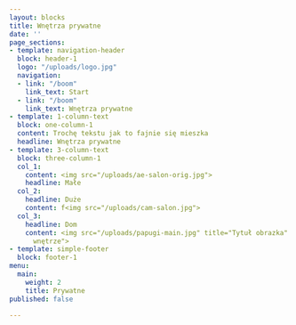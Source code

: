 ```yaml
---
layout: blocks
title: Wnętrza prywatne
date: ''
page_sections:
- template: navigation-header
  block: header-1
  logo: "/uploads/logo.jpg"
  navigation:
  - link: "/boom"
    link_text: Start
  - link: "/boom"
    link_text: Wnętrza prywatne
- template: 1-column-text
  block: one-column-1
  content: Trochę tekstu jak to fajnie się mieszka
  headline: Wnętrza prywatne
- template: 3-column-text
  block: three-column-1
  col_1:
    content: <img src="/uploads/ae-salon-orig.jpg">
    headline: Małe
  col_2:
    headline: Duże
    content: f<img src="/uploads/cam-salon.jpg">
  col_3:
    headline: Dom
    content: <img src="/uploads/papugi-main.jpg" title="Tytuł obrazka" alt="Domowe
      wnętrze">
- template: simple-footer
  block: footer-1
menu:
  main:
    weight: 2
    title: Prywatne
published: false

---
```

